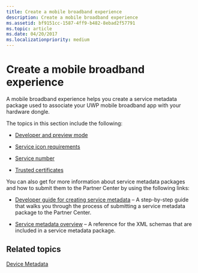 ```yaml
---
title: Create a mobile broadband experience
description: Create a mobile broadband experience
ms.assetid: bf9151cc-1587-4ff9-b482-8ebad2f57791
ms.topic: article
ms.date: 04/20/2017
ms.localizationpriority: medium
---
```


# Create a mobile broadband experience

A mobile broadband experience helps you create a service metadata package used to associate your UWP mobile broadband app with your hardware dongle.

The topics in this section include the following:

- [Developer and preview mode](developer-and-preview-mode.md)

- [Service icon requirements](service-icon-requirements.md)

- [Service number](service-number.md)

- [Trusted certificates](trusted-certificates.md)

You can also get for more information about service metadata packages and how to submit them to the Partner Center by using the following links:

- [Developer guide for creating service metadata](../mobilebroadband/developer-guide-for-creating-service-metadata.md) – A step-by-step guide that walks you through the process of submitting a service metadata package to the Partner Center.

- [Service metadata overview](../mobilebroadband/service-metadata.md) – A reference for the XML schemas that are included in a service metadata package.

## Related topics

[Device Metadata](create-a-device-metadata-experience.md)

